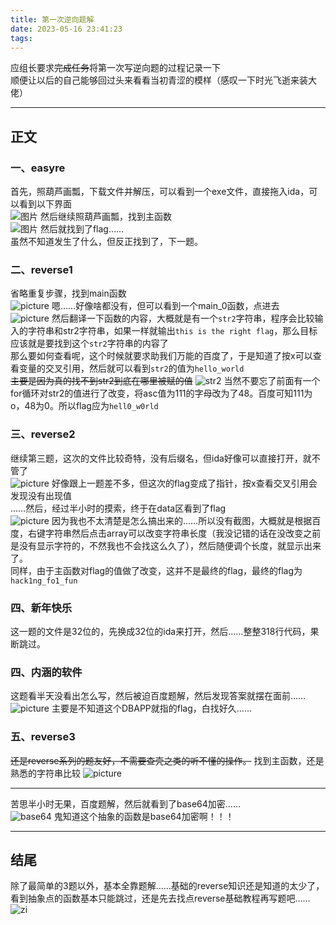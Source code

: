 ```yaml
---
title: 第一次逆向题解
date: 2023-05-16 23:41:23
tags:
---
```


应组长要求~~完成任务~~将第一次写逆向题的过程记录一下  
顺便让以后的自己能够回过头来看看当初青涩的模样（感叹一下时光飞逝来装大佬）  

---

## 正文

### 一、easyre

首先，照葫芦画瓢，下载文件并解压，可以看到一个exe文件，直接拖入ida，可以看到以下界面  
![图片](../blog_img/屏幕截图%202023-05-17%20232952.png)
然后继续照葫芦画瓢，找到主函数  
![图片](../blog_img/屏幕截图%202023-05-17%20234237.png)
然后就找到了flag……  
虽然不知道发生了什么，但反正找到了，下一题。

### 二、reverse1

省略重复步骤，找到main函数  
![picture](../blog_img/reserve1main.png)
嗯……好像啥都没有，但可以看到一个main_0函数，点进去  
![picture](../blog_img/reserve_main_0.png)
然后翻译一下函数的内容，大概就是有一个`str2`字符串，程序会比较输入的字符串和str2字符串，如果一样就输出`this is the right flag`，那么目标应该就是要找到这个`str2`字符串的内容了  
那么要如何查看呢，这个时候就要求助我们万能的百度了，于是知道了按x可以查看变量的交叉引用，然后就可以看到`str2`的值为`hello_world`  
~~主要是因为真的找不到str2到底在哪里被赋的值~~
![str2](../blog_img/str2.png)
当然不要忘了前面有一个for循环对str2的值进行了改变，将asc值为111的字母改为了48。百度可知111为o，48为0。所以flag应为`hell0_w0rld`  

### 三、reverse2

继续第三题，这次的文件比较奇特，没有后缀名，但ida好像可以直接打开，就不管了  
![picture](../blog_img/reverse2.main.png)
好像跟上一题差不多，但这次的flag变成了指针，按x查看交叉引用会发现没有出现值  
……然后，经过半小时的摸索，终于在data区看到了flag  
![picture](../blog_img/reverse2.flag.png)
因为我也不太清楚是怎么搞出来的……所以没有截图，大概就是根据百度，右键字符串然后点击array可以改变字符串长度（我没记错的话在没改变之前是没有显示字符的，不然我也不会找这么久了），然后随便调个长度，就显示出来了。  
同样，由于主函数对flag的值做了改变，这并不是最终的flag，最终的flag为`hack1ng_fo1_fun`  

### 四、新年快乐

这一题的文件是32位的，先换成32位的ida来打开，然后……整整318行代码，果断跳过。

### 四、内涵的软件

这题看半天没看出怎么写，然后被迫百度题解，然后发现答案就摆在面前……
![picture](../blog_img/neihanflag.png)
主要是不知道这个DBAPP就指的flag，白找好久……

### 五、reverse3

~~还是reverse系列的题友好，不需要查壳之类的听不懂的操作。~~
找到主函数，还是熟悉的字符串比较
![picture](../blog_img/reverse3main.png)

---

苦思半小时无果，百度题解，然后就看到了base64加密……  
![base64](../blog_img/base64.png)
鬼知道这个抽象的函数是base64加密啊！！！  

---

## 结尾

除了最简单的3题以外，基本全靠题解……基础的reverse知识还是知道的太少了，看到抽象点的函数基本只能跳过，还是先去找点reverse基础教程再写题吧……
![zi](../blog_img/zi.gif)
